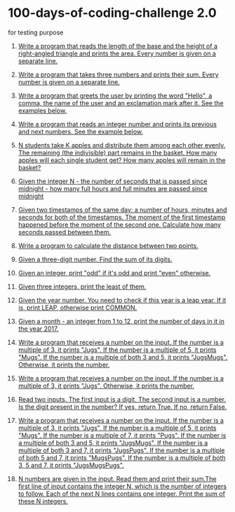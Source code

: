 # 100-days-of-coding-challenge 2.0
for testing purpose

1. [Write a program that reads the length of the base and the height of a right-angled triangle and prints the area. Every number is given on a separate line.](https://github.com/divya-diya2001/100-days-of-coding-challenge/blob/master/area%20of%20triangle.md)

2. [Write a program that takes three numbers and prints their sum. Every number is given on a separate line.](https://github.com/divya-diya2001/100-days-of-coding-challenge/blob/master/sum%20of%20three%20numbers.md)

3. [Write a program that greets the user by printing the word "Hello", a comma, the name of the user and an exclamation mark after it. See the examples below.](hello.md)

4. [Write a program that reads an integer number and prints its previous and next numbers. See the example below.](https://github.com/divya-diya2001/100-days-of-coding-challenge/blob/master/previous%20next.md)

5. [N students take K apples and distribute them among each other evenly. The remaining (the indivisible) part remains in the basket. How many apples will each single student get? How many apples will remain in the basket?](apple.md)

6. [Given the integer N - the number of seconds that is passed since midnight - how many full hours and full minutes are passed since midnight](https://github.com/divya-diya2001/100-days-of-coding-challenge/blob/master/hour.md)

7. [Given two timestamps of the same day: a number of hours, minutes and seconds for both of the timestamps. The moment of the first timestamp happened before the moment of the second one. Calculate how many seconds passed between them.](https://github.com/divya-diya2001/100-days-of-coding-challenge/blob/master/timestamp.md)

8. [Write a program to calculate the distance between two points.](https://github.com/divya-diya2001/100-days-of-coding-challenge/blob/master/distance.md)

9. [Given a three-digit number. Find the sum of its digits.](https://github.com/divya-diya2001/100-days-of-coding-challenge/blob/master/sum%20of%20digit)

10. [Given an integer, print "odd" if it's odd and print "even" otherwise.](https://github.com/divya-diya2001/100-days-of-coding-challenge/blob/master/odd%20or%20even)

11. [Given three integers, print the least of them.](github.com/divya-diya2001/100-days-of-coding-challenge/blob/master/least%20number.md)
12. [Given the year number. You need to check if this year is a leap year. If it is, print LEAP, otherwise print COMMON.](https://github.com/divya-diya2001/100-days-of-coding-challenge/blob/master/leap%20year.md)

13. [Given a month - an integer from 1 to 12, print the number of days in it in the year 2017.](github.com/divya-diya2001/100-days-of-coding-challenge/blob/master/days%20in%20a%20month.md)

14. [Write a program that receives a number on the input.
  If the number is a multiple of 3, it prints "Jugs". 
  If the number is a multiple of 5, it prints "Mugs".
  If the number is a multiple of both 3 and 5, it prints "JugsMugs".
  Otherwise, it prints the number.](https://github.com/divya-diya2001/100-days-of-coding-challenge/blob/master/mugs%20in%20five)

15. [Write a program that receives a number on the input.
If the number is a multiple of 3, it prints "Jugs". 
Otherwise, it prints the number.](github.com/divya-diya2001/100-days-of-coding-challenge/blob/master/jugs%20for%20three) 
    
16. [Read two inputs. 
  The first input is a digit. 
  The second input is a number.
  Is the digit present in the number? If yes, return True.
  If no, return False.](https://github.com/divya-diya2001/100-days-of-coding-challenge/blob/master/digit%20in%20num.md)
  
17. [Write a program that receives a number on the input.
If the number is a multiple of 3, it prints "Jugs". 
If the number is a multiple of 5, it prints "Mugs".
If the number is a multiple of 7, it prints "Pugs".
If the number is a multiple of both 3 and 5, it prints "JugsMugs".
If the number is a multiple of both 3 and 7, it prints "JugsPugs".
If the number is a multiple of both 5 and 7, it prints "MugsPugs".
If the number is a multiple of both 3, 5 and 7, it prints "JugsMugsPugs".](https://github.com/divya-diya2001/100-days-of-coding-challenge/blob/master/jugsmugspugs.md)
18. [N numbers are given in the input. Read them and print their sum.The first line of input contains the integer N, which is the number of integers to follow. Each of the next N lines contains one integer. Print the sum of these N integers.](https://github.com/divya-diya2001/100-days-of-coding-challenge/blob/master/sum%20of%20N%20numbers)
